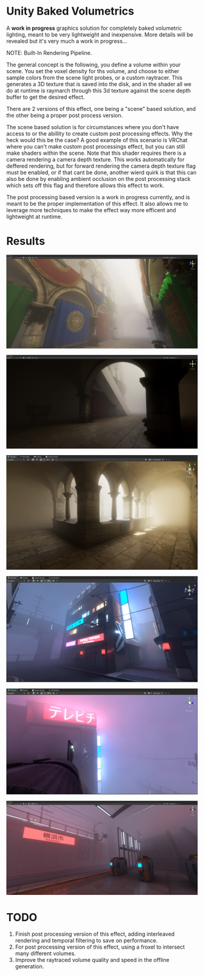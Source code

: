 # Unity Baked Volumetrics
A **work in progress** graphics solution for completely baked volumetric lighting, meant to be very lightweight and inexpensive. More details will be revealed but it's very much a work in progress...

NOTE: Built-In Rendering Pipeline.

The general concept is the following, you define a volume within your scene. You set the voxel density for ths volume, and choose to either sample colors from the scene light probes, or a custom raytracer. This generates a 3D texture that is saved into the disk, and in the shader all we do at runtime is raymarch through this 3d texture against the scene depth buffer to get the desired effect.

There are 2 versions of this effect, one being a "scene" based solution, and the other being a proper post process version.

The scene based solution is for circumstances where you don't have access to or the abillity to create custom post processing effects. Why the heck would this be the case? A good example of this scenario is VRChat where you can't make custom post processings effect, but you can still make shaders within the scene. Note that this shader requires there is a camera rendering a camera depth texture. This works automatically for deffered rendering, but for forward rendering the camera depth texture flag must be enabled, or if that cant be done, another wierd quirk is that this can also be done by enabling ambient occlusion on the post processing stack which sets off this flag and therefore allows this effect to work.

The post processing based version is a work in progress currently, and is meant to be the proper implementation of this effect. It also allows me to leverage more techniques to make the effect way more efficent and lightweight at runtime.

# Results
![sponza1](GithubContent/sponza1.jpg)

![sponza2](GithubContent/sponza2.png)

![sponza3](GithubContent/sponza3.png)

![yakohama1](GithubContent/yakohama1.png)

![yakohama2](GithubContent/yakohama2.png)

![yakohama3](GithubContent/yakohama3.jpg)

# TODO
1. Finish post processing version of this effect, adding interleaved rendering and temporal filtering to save on performance.
2. For post processing version of this effect, using a froxel to intersect many different volumes.
3. Improve the raytraced volume quality and speed in the offline generation.
